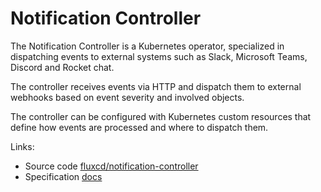 # Notification Controller

The Notification Controller is a Kubernetes operator,
specialized in dispatching events to external systems such as
Slack, Microsoft Teams, Discord and Rocket chat.

The controller receives events via HTTP and dispatch them to external
webhooks based on event severity and involved objects.

The controller can be configured with Kubernetes custom resources that
define how events are processed and where to dispatch them.

Links:

- Source code [fluxcd/notification-controller](https://github.com/fluxcd/notification-controller)
- Specification [docs](https://github.com/fluxcd/notification-controller/tree/master/docs/spec)
